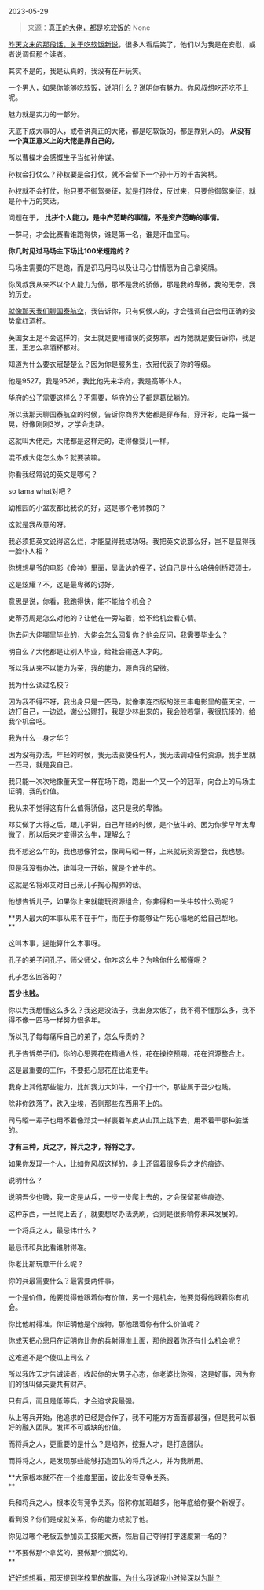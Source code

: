2023-05-29

> 来源：[真正的大佬，都是吃软饭的](http://mp.weixin.qq.com/s?__biz=MzU3NDc5Nzc0NQ==&amp;mid=2247524172&amp;idx=1&amp;sn=5eff5f029a5e7b6d78a9aa48bed50e17&amp;chksm=fd2e3d92ca59b484cb377d93828ff96691949dee0b6d5f63b51a5c845c8f06dacbff7ae9c589&amp;scene=127#wechat_redirect)
> None

[昨天文末的那段话，关于吃软饭新说](http://mp.weixin.qq.com/s?__biz=MzU3NDc5Nzc0NQ==&mid=2247524166&idx=1&sn=3e93fcaab9bb2797f4bf8145f4bf0280&chksm=fd2e3d98ca59b48e292f5e3a599d6e46fb3b43006253f1b08195ccace702726c36b8259efbf8&scene=21#wechat_redirect)，很多人看后笑了，他们以为我是在安慰，或者说调侃那个读者。  

其实不是的，我是认真的，我没有在开玩笑。

一个男人，如果你能够吃软饭，说明什么？说明你有魅力。你风叔想吃还吃不上呢。  

魅力就是实力的一部分。

天底下成大事的人，或者讲真正的大佬，都是吃软饭的，都是靠别人的。 **从没有一个真正意义上的大佬是靠自己的。**  

所以曹操才会感慨生子当如孙仲谋。  

孙权会打仗么？孙权要是会打仗，就不会留下一个孙十万的千古笑柄。  

孙权就不会打仗，他只要不御驾亲征，就是打胜仗，反过来，只要他御驾亲征，就是孙十万的笑话。  

问题在于， **比拼个人能力，是中产范畴的事情，不是资产范畴的事情。**  

一群马，才会比赛看谁跑得快，谁是第一名，谁是汗血宝马。  

 **你几时见过马场主下场比100米短跑的？**

马场主需要的不是跑，而是识马用马以及让马心甘情愿为自己拿奖牌。  

你风叔我从来不以个人能力为傲，那不是我的骄傲，那是我的卑微，我的无奈，我的历史。  

[就像那天我们聊国泰航空](http://mp.weixin.qq.com/s?__biz=MzU0MjYwNDU2Mw==&mid=2247511183&idx=1&sn=cf41ab0fab7fccd1f646d645e738b2cc&chksm=fb1ac0f3cc6d49e5fdc68f1c88df64364563eefe4cda5125b56c8e4b3efa073dbb5b98faa498&scene=21#wechat_redirect)，我告诉你，只有伺候人的，才会强调自己会用正确的姿势拿红酒杯。  

英国女王是不会这样的，女王就是要用错误的姿势拿，因为她就是要告诉你，我是王，王怎么拿酒杯都对。

知道为什么要衣冠楚楚么？因为你是服务生，衣冠代表了你的等级。  

他是9527，我是9526，我比他先来华府，我是高等仆人。

华府的公子需要这样么？不需要，华府的公子都是葛优躺的。

所以我那天聊国泰航空的时候，告诉你商界大佬都是穿布鞋，穿汗衫，走路一摇一晃，好像刚刚3岁，才学会走路。

这就叫大佬走，大佬都是这样走的，走得像婴儿一样。

混不成大佬怎么办？就要装嘛。  

你看我经常说的英文是哪句？  

so tama what对吧？

幼稚园的小盆友都比我说的好，这是哪个老师教的？  

这就是我故意的呀。  

我必须把英文说得这么烂，才能显得我成功呀。我把英文说那么好，岂不是显得我一脸仆人相？

你想想星爷的电影《食神》里面，吴孟达的侄子，说自己是什么哈佛剑桥双硕士。

这是炫耀？不，这是最卑微的讨好。  

意思是说，你看，我跑得快，能不能给个机会？  

史蒂芬周是怎么对他的？让他在一旁站着，给不给机会看心情。

你去问大佬哪里毕业的，大佬会怎么回复你？他会反问，我需要毕业么？  

明白么？大佬都是让别人毕业，给社会输送人才的。  

所以我从来不以能力为荣，我的能力，源自我的卑微。  

我为什么读过名校？  

因为我不得不呀，我出身只是一匹马，就像李连杰版的张三丰电影里的董天宝，一边打自己，一边说，谢公公赐打，我是少林出来的，我会般若掌，我很抗揍的，给我个机会吧。

我为什么一身才华？  

因为没有办法，年轻的时候，我无法驱使任何人，我无法调动任何资源，我手里就一匹马，就是我自己。

我只能一次次地像董天宝一样在场下跑，跑出一个又一个的冠军，向台上的马场主证明，我的价值。

我从来不觉得这有什么值得骄傲，这只是我的卑微。  

邓艾做了大将之后，跟儿子讲，自己年轻的时候，是个放牛的。因为你爹早年太卑微了，所以后来才变得这么牛，理解么？

我不想这么牛的，我也想像钟会，像司马昭一样，上来就玩资源整合，我也想。  

但是我没有办法，谁叫我一开始，就是个放牛的。

这就是名将邓艾对自己亲儿子掏心掏肺的话。  

他想告诉儿子，如果你上来就能玩资源组合，你非得和一头牛较什么劲呢？  

 **男人最大的本事从来不在于牛，而在于你能够让牛死心塌地的给自己犁地。  
**

这叫本事，逞能算什么本事呀。

孔子的弟子问孔子，师父师父，你咋这么牛？为啥你什么都懂呢？

孔子怎么回答的？

 **吾少也贱。**

你以为我想懂这么多么？我这是没法子，我出身太低了，我不得不懂那么多，我不得不像一匹马一样努力很多年。

所以孔子每每痛斥自己的弟子，怎么斥责的？

孔子告诉弟子们，你的心思要花在精通人性，花在操控预期，花在资源整合上。

这是最重要的工作，不要把心思花在比谁更牛。

我身上其他那些能力，比如我力大如牛，一个打十个，那些属于吾少也贱。

除非你跌落了，跌入尘埃，否则那些东西用不上的。

司马昭一辈子也用不着像邓艾一样裹着羊皮从山顶上跳下去，用不着干那种脏活的。

 **才有三种，兵之才，将兵之才，将将之才。**

如果你发现一个人，比如你风叔这样的，身上还留着很多兵之才的痕迹。

说明什么？

说明吾少也贱，我一定是从兵，一步一步爬上去的，才会保留那些痕迹。

这种东西，一旦爬上去了，就要想尽办法洗刷，否则是很影响你未来发展的。

一个将兵之人，最忌讳什么？

最忌讳和兵比看谁射得准。

你老比那玩意干什么呢？  

你的兵最需要什么？最需要两件事。  

一个是价值，他要觉得他跟着你有价值，另一个是机会，他要觉得他跟着你有机会。

你比他射得准，你证明他是个废物，那他跟着你有什么价值呢？  

你成天把心思用在证明你比你的兵射得准上面，那他跟着你还有什么机会呢？  

这难道不是个傻瓜上司么？  

所以我昨天才告诫读者，收起你的大男子心态，你老婆比你强，这是好事，因为你们的钱叫做夫妻共有财产。

只有兵，而且是低等兵，才会追求我最强。  

从上等兵开始，他追求的已经是合作了，我不可能方方面面都最强，但是我可以很好的融入团队，发挥不可或缺的价值。  

而将兵之人，更重要的是什么？是培养，挖掘人才，是打造团队。

而将将之人，是发现那些能够打造团队的将兵之人，并为我所用。

 **大家根本就不在一个维度里面，彼此没有竞争关系。  
**

兵和将兵之人，根本没有竞争关系，俗称你加班越多，他年底给你娶个新嫂子。  

看到没？你们是成就关系，你的能力成就了他。  

你见过哪个老板去参加员工技能大赛，然后自己夺得打字速度第一名的？  

 **不要做那个拿奖的，要做那个颁奖的。  
**

[好好想想看，那天提到学校里的故事，为什么我说我小时候深以为耻？](http://mp.weixin.qq.com/s?__biz=MzkwMzQ1MzczOQ==&mid=2247483875&idx=1&sn=74db4d4bb7f902924fc38f84cf40ea57&chksm=c0974ca7f7e0c5b1a9e80687d4c5bd71d48e57e6f754f6e8a408501d29fe4581f7f3dba9006d&scene=21#wechat_redirect)

